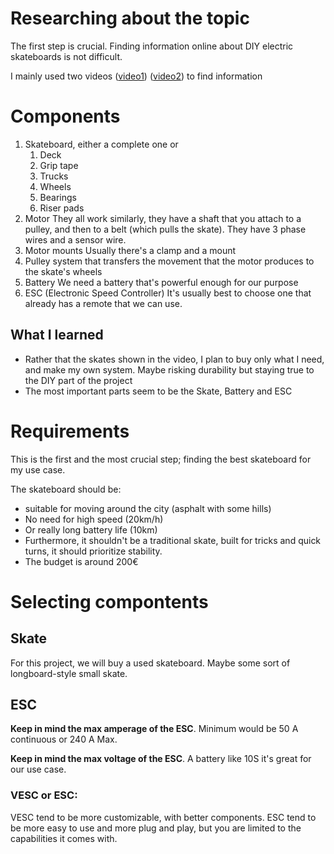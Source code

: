 # Researching about the topic
The first step is crucial. Finding information online about DIY electric skateboards is not difficult.

I mainly used two videos ([video1](https://www.youtube.com/watch?v=W5kOgzW5Jmc&list=WL&index=27&t=59s)) ([video2](https://www.youtube.com/watch?v=xPWvdvJii_0&list=WL&index=28)) to find information
# Components
1. Skateboard, either a complete one or
	1. Deck
	2. Grip tape
	3. Trucks
	4. Wheels 
	5. Bearings
	6. Riser pads
2. Motor
	They all work similarly, they have a shaft that you attach to a pulley, and then to a belt (which pulls the skate).
	They have 3 phase wires and a sensor wire.
3. Motor mounts
	Usually there's a clamp and a mount
4. Pulley system that transfers the movement that the motor produces to the skate's wheels
5. Battery
	We need a battery that's powerful enough for our purpose
6. ESC (Electronic Speed Controller)
	It's usually best to choose one that already has a remote that we can use.
## What I learned
- Rather that the skates shown in the video, I plan to buy only what I need, and make my own system. Maybe risking durability but staying true to the DIY part of the project
- The most important parts seem to be the Skate, Battery and ESC
# Requirements
This is the first and the most crucial step; finding the best skateboard for my use case. 

The skateboard should be:
- suitable for moving around the city (asphalt with some hills)
- No need for high speed (20km/h)
- Or really long battery life (10km)
- Furthermore, it shouldn't be a traditional skate, built for tricks and quick turns, it should prioritize stability.
- The budget is around 200€
# Selecting compontents
## Skate
For this project, we will buy a used skateboard. Maybe some sort of longboard-style small skate.
## ESC
**Keep in mind the max amperage of the ESC**. Minimum would be 50 A continuous or 240 A Max.

**Keep in mind the max voltage of the ESC**. A battery like 10S it's great for our use case.
### VESC or ESC:
VESC tend to be more customizable, with better components. ESC tend to be more easy to use and more plug and play, but you are limited to the capabilities it comes with.


